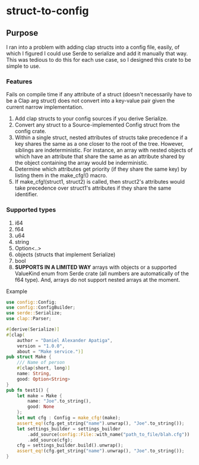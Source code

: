 # struct-to-config
## Purpose

I ran into a problem with adding clap structs into a config file, easily, of which I figured I could use Serde to serialize and add it manually that way.  This was tedious to do this for each use case, so I designed this crate to be simple to use.

### Features

Fails on compile time if any attribute of a struct (doesn't necessarily have to be a Clap arg struct) does not convert into a key-value pair given the current narrow implementation.

1. Add clap structs to your config sources if you derive Serialize.
2. Convert any struct to a Source-implemented Config struct from the config crate.
3. Within a single struct, nested attributes of structs take precedence if a key shares the same as a one closer to the root of the tree.  However, siblings are indeterministic.  For instance, an array with nested objects of which have an attribute that share the same as an attribute shared by the object containing the array would be inderministic.
4. Determine which attributes get priority (if they share the same key) by listing them in the make_cfg!() macro.
5. If make_cfg!(struct1, struct2) is called, then struct2's attributes would take precedence over struct1's attributes if they share the same identifier.
### Supported types

1. i64
2. f64
3. u64
4. string
5. Option<..>
6. objects (structs that implement Serialize)
7. bool
8. **SUPPORTS IN A LIMITED WAY** arrays with objects or a supported ValueKind enum from Serde crate (all numbers are automatically of the f64 type).  And, arrays do not support nested arrays at the moment.

Example

```rust
use config::Config;
use config::ConfigBuilder;
use serde::Serialize;
use clap::Parser;

#[derive(Serialize)]
#[clap(
    author = "Daniel Alexander Apatiga",
    version = "1.0.0",
    about = "Make service.")]
pub struct Make {
    /// Name of person
    #[clap(short, long)]
    name: String,
    good: Option<String>
}
pub fn test1() {
    let make = Make {
        name: "Joe".to_string(), 
        good: None
    };
    let mut cfg : Config = make_cfg!(make);
    assert_eq!(cfg.get_string("name").unwrap(), "Joe".to_string());
    let settings_builder = settings_builder
        .add_source(config::File::with_name("path_to_file/blah.cfg"))
        .add_source(cfg);
    cfg = settings_builder.build().unwrap();
    assert_eq!(cfg.get_string("name").unwrap(), "Joe".to_string());
}
```
